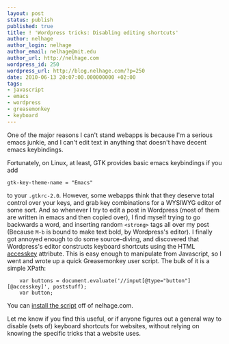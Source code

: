 ```yaml
---
layout: post
status: publish
published: true
title: ! 'Wordpress tricks: Disabling editing shortcuts'
author: nelhage
author_login: nelhage
author_email: nelhage@mit.edu
author_url: http://nelhage.com
wordpress_id: 250
wordpress_url: http://blog.nelhage.com/?p=250
date: 2010-06-13 20:07:00.000000000 +02:00
tags:
- javascript
- emacs
- wordpress
- greasemonkey
- keyboard
---
```

One of the major reasons I can't stand webapps is because I'm a
serious emacs junkie, and I can't edit text in anything that doesn't
have decent emacs keybindings.

Fortunately, on Linux, at least, GTK provides basic emacs keybindings
if you add

    gtk-key-theme-name = "Emacs"

to your `.gtkrc-2.0`. However, some webapps think that they deserve
total control over your keys, and grab key combinations for a WYSIWYG
editor of some sort. And so whenever I try to edit a post in Wordpress
(most of them are written in emacs and then copied over), I find
myself trying to go backwards a word, and inserting random
<code>&lt;strong&gt;</code> tags all over my post (Because `M-b` is
bound to make text bold, by Wordpress's editor). I finally got annoyed
enough to do some source-diving, and discovered that Wordpress's
editor constructs keyboard shortcuts using the HTML <a
href="http://www.w3.org/TR/html5/editing.html#dfnReturnLink-0">accesskey</a>
attribute. This is easy enough to manipulate from Javascript, so I
went and wrote up a quick Greasemonkey user script. The bulk of it is
a simple XPath:

        var buttons = document.evaluate('//input[@type="button"][@accesskey]', poststuff);
        var button;

You can <a href="http://nelhage.com/files/wp-keys.user.js">install the
script</a> off of nelhage.com.

Let me know if you find this useful, or if anyone figures out a
general way to disable (sets of) keyboard shortcuts for websites,
without relying on knowing the specific tricks that a website uses.
